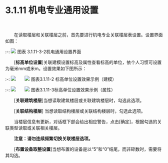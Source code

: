 
# 3.1.11 机电专业通用设置
<br/>

&emsp;&emsp;在读取楼层和关联楼层之前，首先要进行机电专业关联楼层表设置。设置界面如图：
<br/>

:-: ![](images/58.png)
图表 3.1.11-3-2机电通用设置界面
<br/>

&emsp;&emsp;[**标高单位设置**]关联建模设置标高及属性查看标高的单位，依个人习惯可设置为毫米mm或米m。设置效果如下图所示：
<br/>

:-: ![](images/59.png)&emsp;&emsp;![](images/60.png)
图表3.1.11-2 标高单位设置效果示例（建模）
<br/>

:-: ![](images/61.png)&emsp;&emsp;![](images/62.png)
图表3.1.11-3标高单位设置效果示例（属性）
<br/>

&emsp;&emsp;[**关联建筑楼层**]当想读取建筑楼层或关联建筑楼层时，勾选此选项。

&emsp;&emsp;[**关联结构楼层**] 当想读取结构楼层或关联结构楼层时，勾选此选项。

&emsp;&emsp;当楼层信息有更新，对话框下部会给出相应警告，点击\[确定\]，根据勾选的关联类型读取或关联相关楼层。

&emsp;&emsp;**注意：请勿连续频繁切换关联楼层选项。**

&emsp;&emsp;[**布置设备取整设置**]当想布置的设备是以“5”和“0”结尾，而非碎数时，需要将其勾选。